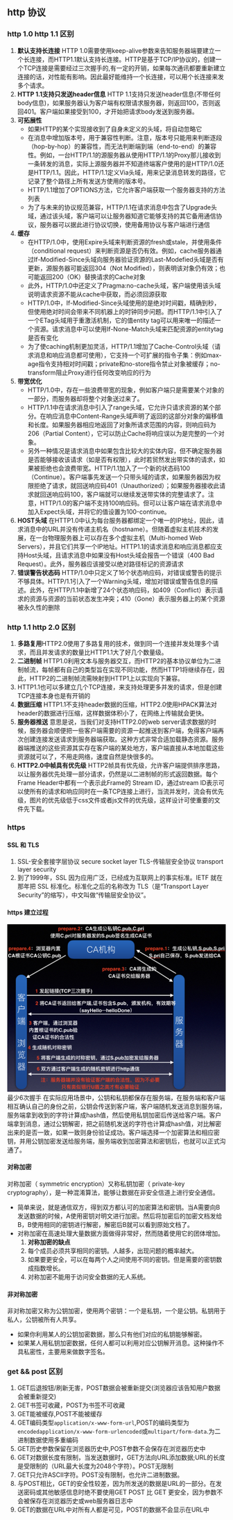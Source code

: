 ## http 协议
### http 1.0 http 1.1 区别
1. **默认支持长连接**  HTTP 1.0需要使用keep-alive参数来告知服务器端要建立一个长连接，而HTTP1.1默认支持长连接。HTTP是基于TCP/IP协议的，创建一个TCP连接是需要经过三次握手的,有一定的开销，如果每次通讯都要重新建立连接的话，对性能有影响。因此最好能维持一个长连接，可以用个长连接来发多个请求。
2. **HTTP 1.1支持只发送header信息** HTTP 1.1支持只发送header信息(不带任何body信息)，如果服务器认为客户端有权限请求服务器，则返回100，否则返回401。客户端如果接受到100，才开始把请求body发送到服务器。
3. **可拓展性** 
   - 如果HTTP的某个实现接收到了自身未定义的头域，将自动忽略它
   - 在消息中增加版本号，用于兼容性判断。注意，版本号只能用来判断逐段（hop-by-hop）的兼容性，而无法判断端到端（end-to-end）的兼容性。例如，一台HTTP/1.1的源服务器从使用HTTP/1.1的Proxy那儿接收到一条转发的消息，实际上源服务器并不知道终端客户使用的是HTTP/1.0还是HTTP/1.1。因此，HTTP/1.1定义Via头域，用来记录消息转发的路径，它记录了整个路径上所有发送方使用的版本号。
   -  HTTP/1.1增加了OPTIONS方法，它允许客户端获取一个服务器支持的方法列表
   -  为了与未来的协议规范兼容，HTTP/1.1在请求消息中包含了Upgrade头域，通过该头域，客户端可以让服务器知道它能够支持的其它备用通信协议，服务器可以据此进行协议切换，使用备用协议与客户端进行通信
4. **缓存**
   - 在HTTP/1.0中，使用Expire头域来判断资源的fresh或stale，并使用条件（conditional request）来判断资源是否仍有效。例如，cache服务器通过If-Modified-Since头域向服务器验证资源的Last-Modefied头域是否有更新，源服务器可能返回304（Not Modified），则表明该对象仍有效；也可能返回200（OK）替换请求的Cache对象
   - 此外，HTTP/1.0中还定义了Pragma:no-cache头域，客户端使用该头域说明请求资源不能从cache中获取，而必须回源获取
   - HTTP/1.0中，If-Modified-Since头域使用的是绝对时间戳，精确到秒，但使用绝对时间会带来不同机器上的时钟同步问题。而HTTP/1.1中引入了一个ETag头域用于重激活机制，它的值entity tag可以用来唯一的描述一个资源。请求消息中可以使用If-None-Match头域来匹配资源的entitytag是否有变化
   - 为了使caching机制更加灵活，HTTP/1.1增加了Cache-Control头域（请求消息和响应消息都可使用），它支持一个可扩展的指令子集：例如max-age指令支持相对时间戳；private和no-store指令禁止对象被缓存；no-transform阻止Proxy进行任何改变响应的行为
5. **带宽优化**
   - HTTP/1.0中，存在一些浪费带宽的现象，例如客户端只是需要某个对象的一部分，而服务器却将整个对象送过来了。
   - HTTP/1.1中在请求消息中引入了range头域，它允许只请求资源的某个部分。在响应消息中Content-Range头域声明了返回的这部分对象的偏移值和长度。如果服务器相应地返回了对象所请求范围的内容，则响应码为206（Partial Content），它可以防止Cache将响应误以为是完整的一个对象。
   - 另外一种情况是请求消息中如果包含比较大的实体内容，但不确定服务器是否能够接收该请求（如是否有权限），此时若贸然发出带实体的请求，如果被拒绝也会浪费带宽。HTTP/1.1加入了一个新的状态码100（Continue）。客户端事先发送一个只带头域的请求，如果服务器因为权限拒绝了请求，就回送响应码401（Unauthorized）；如果服务器接收此请求就回送响应码100，客户端就可以继续发送带实体的完整请求了。注意，HTTP/1.0的客户端不支持100响应码。但可以让客户端在请求消息中加入Expect头域，并将它的值设置为100-continue。
6. **HOST头域** 在HTTP1.0中认为每台服务器都绑定一个唯一的IP地址，因此，请求消息中的URL并没有传递主机名（hostname）。但随着虚拟主机技术的发展，在一台物理服务器上可以存在多个虚拟主机（Multi-homed Web Servers），并且它们共享一个IP地址。HTTP1.1的请求消息和响应消息都应支持Host头域，且请求消息中如果没有Host头域会报告一个错误（400 Bad Request）。此外，服务器应该接受以绝对路径标记的资源请求
7. **错误警告状态码** HTTP/1.0中只定义了16个状态响应码，对错误或警告的提示不够具体。HTTP/1.1引入了一个Warning头域，增加对错误或警告信息的描述。此外，在HTTP/1.1中新增了24个状态响应码，如409（Conflict）表示请求的资源与资源的当前状态发生冲突；410（Gone）表示服务器上的某个资源被永久性的删除
### http 1.1 http 2.0 区别
1. **多路复用**HTTP2.0使用了多路复用的技术，做到同一个连接并发处理多个请求，而且并发请求的数量比HTTP1.1大了好几个数量级。
2. **二进制帧** HTTP1.0利用文本与服务器交互，而HTTP2的基本协议单位为二进制帧流，每帧都有自己的类型旨在实现不同功能，然而HTTP1将继续存在，因此，HTTP2的二进制帧流需映射到HTTP1上以实现向下兼容。
3.  HTTP1.1也可以多建立几个TCP连接，来支持处理更多并发的请求，但是创建TCP连接本身也是有开销的
4.  **数据压缩** HTTP1.1不支持header数据的压缩，HTTP2.0使用HPACK算法对header的数据进行压缩，这样数据体积小了，在网络上传输就会更快。
5.  **服务器推送** 意思是说，当我们对支持HTTP2.0的web server请求数据的时候，服务器会顺便把一些客户端需要的资源一起推送到客户端，免得客户端再次创建连接发送请求到服务器端获取。这种方式非常合适加载静态资源。服务器端推送的这些资源其实存在客户端的某处地方，客户端直接从本地加载这些资源就可以了，不用走网络，速度自然是快很多的。
6.  **HTTP2.0中帧具有优先级** HTTP2帧具有优先级，允许客户端提供排序思路，以让服务器优先处理一部分请求，仍然是以二进制帧的形式返回数据。每个Frame Header中都有一个表示此Frame的 Stream ID，通过stream ID表示可以使所有的请求和响应同时在一条TCP连接上进行，当流并发时，流会有优先级，图片的优先级低于css文件或者js文件的优先级，这样设计可使重要的文件先下载。


### https 
#### SSL 和 TLS
1. SSL-安全套接字层协议 secure socket layer TLS-传输层安全协议 transport layer security
2. 到了1999年，SSL 因为应用广泛，已经成为互联网上的事实标准。IETF 就在那年把 SSL 标准化。标准化之后的名称改为 TLS（是“Transport Layer Security”的缩写），中文叫做“传输层安全协议”。
#### https 建立过程
![](../Images/httpsCreat.png)
最少6次握手
在实际应用场景中，公钥和私钥都保存在服务端，在服务端和客户端相互确认自己的身份之前，公钥会传送到客户端，客户端随机发送消息到服务端，服务端拿到收到的字符计算成hash值，然后使用私钥加密后传送给客户端。客户端拿到消息，通过公钥解密，把之前随机发送的字符也计算成hash值，对比解密出来的是否一致，如果一致则身份验证成功。客户端选择一个加密算法和相应密钥，并用公钥加密发送给服务端，服务端收到加密算法和密钥后，也就可以正式沟通了。
#### 对称加密
对称加密（ symmetric encryption）又称私钥加密（ private-key cryptography），是一种混淆算法，能够让数据在非安全信道上进行安全通信。
- 简单来说，就是通信双方，得到双方都认可的加密算法和密钥。当A需要向B发送数据的时候，A使用密钥对明文进行加密。然后将加密后的加密文档发给B，B使用相同的密钥进行解密，解密后B就可以看到原始文档了。
- 对称加密在高速处理大量数据方面做得非常好，然而随着使用它的团体增加。
    1. **对称加密的缺点**
    2. 每个成员必须共享相同的密钥。人越多，出现问题的概率越大。
    3. 如果要更安全，可以在每两个人之间使用不同的密钥。但是需要的密钥数成指数增长。
    4. 对称加密不能用于访问安全数据的无人系统。
#### 非对称加密
非对称加密又称为公钥加密，使用两个密钥：一个是私钥，一个是公钥。私钥用于私人，公钥被所有人共享。
- 如果你利用某人的公钥加密数据，那么只有他们对应的私钥能够解密。
- 如果某人用私钥加密数据，任何人都可以利用对应公钥解开消息。这种操作不具私密性，主要用来做数字签名。

### get && post 区别
1. GET后退按钮/刷新无害，POST数据会被重新提交(浏览器应该告知用户数据会被重新提交)
2. GET书签可收藏，POST为书签不可收藏
3. GET能被缓存,POST不能被缓存
4. GET编码类型`application/x-www-form-url`,POST的编码类型为`encodedapplication/x-www-form-urlencoded`或`multipart/form-data`.为二进制数据使用多重编码
5. GET历史参数保留在浏览器历史中,POST参数不会保存在浏览器历史中
6. GET对数据长度有限制，当发送数据时，GET方法向URL添加数据;URL的长度是受限制的（URL最大长度为2048个字符）。POST无限制
7. GET只允许ASCII字符。POST没有限制，也允许二进制数据。
8. 与POST相比，GET的安全性较差，因为所发送的数据是URL的一部分。在发送密码或其他敏感信息时绝不要使用GET POST 比 GET 更安全，因为参数不会被保存在浏览器历史或web服务器日志中
9. GET的数据在URL中对所有人都是可见，POST的数据不会显示在URL中

